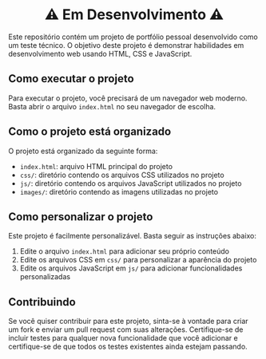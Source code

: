 <div align='center'>
  <h1 > ⚠ Em Desenvolvimento ⚠ </h1>
</div>

Este repositório contém um projeto de portfólio pessoal desenvolvido como um teste técnico. O objetivo deste projeto é demonstrar habilidades em desenvolvimento web usando HTML, CSS e JavaScript.

## Como executar o projeto

Para executar o projeto, você precisará de um navegador web moderno. Basta abrir o arquivo `index.html` no seu navegador de escolha.

## Como o projeto está organizado

O projeto está organizado da seguinte forma:

* `index.html`: arquivo HTML principal do projeto
* `css/`: diretório contendo os arquivos CSS utilizados no projeto
* `js/`: diretório contendo os arquivos JavaScript utilizados no projeto
* `images/`: diretório contendo as imagens utilizadas no projeto

## Como personalizar o projeto

Este projeto é facilmente personalizável. Basta seguir as instruções abaixo:

1. Edite o arquivo `index.html` para adicionar seu próprio conteúdo
2. Edite os arquivos CSS em `css/` para personalizar a aparência do projeto
3. Edite os arquivos JavaScript em `js/` para adicionar funcionalidades personalizadas

## Contribuindo

Se você quiser contribuir para este projeto, sinta-se à vontade para criar um fork e enviar um pull request com suas alterações. Certifique-se de incluir testes para qualquer nova funcionalidade que você adicionar e certifique-se de que todos os testes existentes ainda estejam passando.

